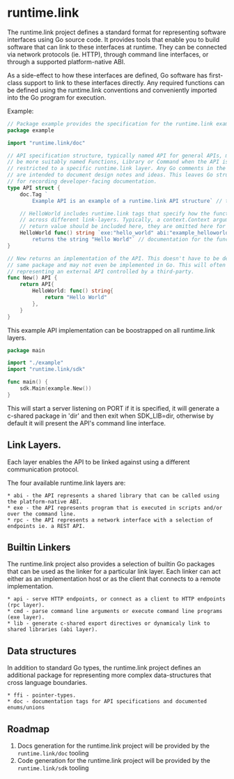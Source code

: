 # runtime.link

The runtime.link project defines a standard format for representing software interfaces 
using Go source code. It provides tools that enable you to build software that can link 
to these interfaces at runtime. They can be connected via network protocols (ie. HTTP), 
through command line interfaces, or through a supported platform-native ABI.

As a side-effect to how these interfaces are defined, Go software has first-class support
to link to these interfaces directly. Any required functions can be defined using the 
runtime.link conventions and conveniently imported into the Go program for execution.

Example:
```go
// Package example provides the specification for the runtime.link example API.
package example

import "runtime.link/doc"

// API specification structure, typically named API for general APIs, may
// be more suitably named Functions, Library or Command when the API is 
// restricted to a specific runtime.link layer. Any Go comments in the source
// are intended to document design notes and ideas. This leaves Go struct tags 
// for recording developer-facing documentation.
type API struct {
    doc.Tag `
        Example API is an example of a runtime.link API structure` // this tag contains the API's introductory documentation.

    // HelloWorld includes runtime.link tags that specify how the function is called 
    // across different link-layers. Typically, a context.Context argument and error 
    // return value should be included here, they are omitted here for brevity.
    HelloWorld func() string `exe:"hello_world" abi:"example_helloworld func()$char" rpc:"GET /hello_world"
        returns the string "Hello World"` // documentation for the function.
}

// New returns an implementation of the API. This doesn't have to be defined in the
// same package and may not even be implemented in Go. This will often be the case when 
// representing an external API controlled by a third-party.
func New() API {
    return API{
        HelloWorld: func() string{
            return "Hello World"
        },
    }
}
```

This example API implementation can be boostrapped on all runtime.link layers.

```go
package main

import "./example"
import "runtime.link/sdk"

func main() {
    sdk.Main(example.New())
}
```

This will start a server listening on PORT if it is specified, it will generate a 
c-shared package in 'dir' and then exit when SDK_LIB=dir, otherwise by 
default it will present the API's command line interface.

## Link Layers.
Each layer enables the API to be linked against using a different communication protocol.

The four available runtime.link layers are:

    * abi - the API represents a shared library that can be called using the platform-native ABI.
    * exe - the API represents program that is executed in scripts and/or over the command line.
    * rpc - the API represents a network interface with a selection of endpoints ie. a REST API.


## Builtin Linkers 
The runtime.link project also provides a selection of builtin Go packages that can be used as 
the linker for a particular link layer. Each linker can act either as an implementation host
or as the client that connects to a remote implementation.

    * api - serve HTTP endpoints, or connect as a client to HTTP endpoints (rpc layer).
    * cmd - parse command line arguments or execute command line programs (exe layer).
    * lib - generate c-shared export directives or dynamicaly link to shared libraries (abi layer).

## Data structures
In addition to standard Go types, the runtime.link project defines an additional package
for representing more complex data-structures that cross language boundaries.

    * ffi - pointer-types.
    * doc - documentation tags for API specifications and documented enums/unions

## Roadmap

1. Docs generation for the runtime.link project will be provided by the `runtime.link/doc` tooling
2. Code generation for the runtime.link project will be provided by the `runtime.link/sdk` tooling
    
   
